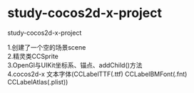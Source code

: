 study-cocos2d-x-project
=======================

study-cocos2d-x-project  

1.创建了一个空的场景scene  
2.精灵类CCSprite  
3.OpenGl与UIKit坐标系、锚点、addChild()方法    
4.cocos2d-x 文本字体(CCLabelTTF(.ttf) CCLabelBMFont(.fnt) CCLabelAtlas(.plist))  

